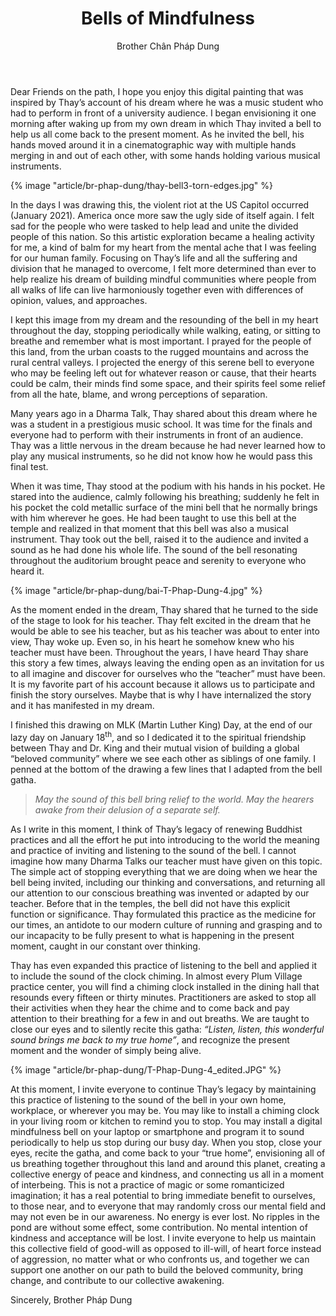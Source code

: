 ﻿---
title: Bells of Mindfulness
author: Brother Chân Pháp Dung
---
<!-- Jan.27th, 2021 -->
Dear Friends on the path, I hope you enjoy this digital painting that was inspired by Thay’s account of his dream where he was a music student who had to perform in front of a university audience. I began envisioning it one morning after waking up from my own dream in which Thay invited a bell to help us all come back to the present moment. As he invited the bell, his hands moved around it in a cinematographic way with multiple hands merging in and out of each other, with some hands holding various musical instruments. 

{% image "article/br-phap-dung/thay-bell3-torn-edges.jpg" %}

In the days I was drawing this, the violent riot at the US Capitol occurred (January 2021). America once more saw the ugly side of itself again. I felt sad for the people who were tasked to help lead and unite the divided people of this nation. So this artistic exploration became a healing activity for me, a kind of balm for my heart from the mental ache that I was feeling for our human family. Focusing on Thay’s life and all the suffering and division that he managed to overcome, I felt more determined than ever to help realize his dream of building mindful communities where people from all walks of life can live harmoniously together even with differences of opinion, values, and approaches.

I kept this image from my dream and the resounding of the bell in my heart throughout the day, stopping periodically while walking, eating, or sitting to breathe and remember what is most important. I prayed for the people of this land, from the urban coasts to the rugged mountains and across the rural central valleys. I projected the energy of this serene bell to everyone who may be feeling left out for whatever reason or cause, that their hearts could be calm, their minds find some space, and their spirits feel some relief from all the hate, blame, and wrong perceptions of separation.  

Many years ago in a Dharma Talk, Thay shared about this dream where he was a student in a prestigious music school. It was time for the finals and everyone had to perform with their instruments in front of an audience. Thay was a little nervous in the dream because he had never learned how to play any musical instruments, so he did not know how he would pass this final test.  

When it was time, Thay stood at the podium with his hands in his pocket. He stared into the audience, calmly following his breathing; suddenly he felt in his pocket the cold metallic surface of the mini bell that he normally brings with him wherever he goes. He had been taught to use this bell at the temple and realized in that moment that this bell was also a musical instrument. Thay took out the bell, raised it to the audience and invited a sound as he had done his whole life. The sound of the bell resonating throughout the auditorium brought peace and serenity to everyone who heard it.

{% image "article/br-phap-dung/bai-T-Phap-Dung-4.jpg" %}

As the moment ended in the dream, Thay shared that he turned to the side of the stage to look for his teacher. Thay felt excited in the dream that he would be able to see his teacher, but as his teacher was about to enter into view, Thay woke up. Even so, in his heart he somehow knew who his teacher must have been. Throughout the years, I have heard Thay share this story a few times, always leaving the ending open as an invitation for us to all imagine and discover for ourselves who the “teacher” must have been. It is my favorite part of his account because it allows us to participate and finish the story ourselves. Maybe that is why I have internalized the story and it has manifested in my dream.  

I finished this drawing on MLK (Martin Luther King) Day, at the end of our lazy day on January 18<sup>th</sup>, and so I dedicated it to the spiritual friendship between Thay and Dr. King and their mutual vision of building a global “beloved community” where we see each other as siblings of one family.  I penned at the bottom of the drawing a few lines that I adapted from the bell gatha.

> *May the sound of this bell bring relief to the world. 
May the hearers awake from their delusion of a separate self.*

As I write in this moment, I think of Thay’s legacy of renewing Buddhist practices and all the effort he put into introducing to the world the meaning and practice of inviting and listening to the sound of the bell. I cannot imagine how many Dharma Talks our teacher must have given on this topic. The simple act of stopping everything that we are doing when we hear the bell being invited, including our thinking and conversations, and returning all our attention to our conscious breathing was invented or adapted by our teacher. Before that in the temples, the bell did not have this explicit function or significance. Thay formulated this practice as the medicine for our times, an antidote to our modern culture of running and grasping and to our incapacity to be fully present to what is happening in the present moment, caught in our constant over thinking. 

Thay has even expanded this practice of listening to the bell and applied it to include the sound of the clock chiming. In almost every Plum Village practice center, you will find a chiming clock installed in the dining hall that resounds every fifteen or thirty minutes. Practitioners are asked to stop all their activities when they hear the chime and to come back and pay attention to their breathing for a few in and out breaths. We are taught to close our eyes and to silently recite this gatha: *“Listen, listen, this wonderful sound brings me back to my true home”*, and recognize the present moment and the wonder of simply being alive.

{% image "article/br-phap-dung/T-Phap-Dung-4_edited.JPG" %}

At this moment, I invite everyone to continue Thay’s legacy by maintaining this practice of listening to the sound of the bell in your own home, workplace, or wherever you may be. You may like to install a chiming clock in your living room or kitchen to remind you to stop. You may install a digital mindfulness bell on your laptop or smartphone and program it to sound periodically to help us stop during our busy day. When you stop, close your eyes, recite the gatha, and come back to your “true home”, envisioning all of us breathing together throughout this land and around this planet, creating a collective energy of peace and kindness, and connecting us all in a moment of interbeing. This is not a practice of magic or some romanticized imagination; it has a real potential to bring immediate benefit to ourselves, to those near, and to everyone that may randomly cross our mental field and may not even be in our awareness. No energy is ever lost. No ripples in the pond are without some effect, some contribution. No mental intention of kindness and acceptance will be lost. I invite everyone to help us maintain this collective field of good-will as opposed to ill-will, of heart force instead of aggression, no matter what or who confronts us, and together we can support one another on our path to build the beloved community, bring change, and contribute to our collective awakening.

Sincerely, Brother Pháp Dung
